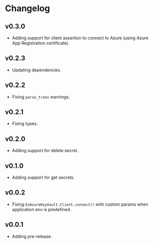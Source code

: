 # Changelog

## v0.3.0

  * Adding support for client assertion to connect to Azure (using Azure App Registration certificate).

## v0.2.3

  * Updating dependencies.

## v0.2.2

  * Fixing `parse_trans` warnings.

## v0.2.1

  * Fixing types.

## v0.2.0

  * Adding support for delete secret.

## v0.1.0

  * Adding support for get secrets.

## v0.0.2

  * Fixing `ExAzureKeyVault.Client.connect()` with custom params when application env is predefined.

## v0.0.1

  * Adding pre-release.